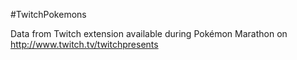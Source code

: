 ﻿#TwitchPokemons

Data from Twitch extension available during Pokémon Marathon on http://www.twitch.tv/twitchpresents

